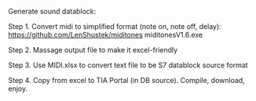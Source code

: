 Generate sound datablock:

Step 1.
Convert midi to simplified format (note on, note off, delay): https://github.com/LenShustek/miditones
miditonesV1.6.exe

Step 2.
Massage output file to make it excel-friendly

Step 3.
Use MIDI.xlsx to convert text file to be S7 datablock source format

Step 4.
Copy from excel to TIA Portal (in DB source). Compile, download, enjoy.
